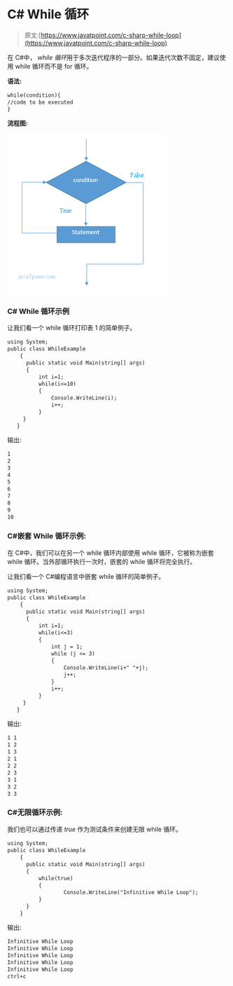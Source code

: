 # C# While 循环

> 原文:[https://www.javatpoint.com/c-sharp-while-loop](https://www.javatpoint.com/c-sharp-while-loop)

在 C#中， *while 循环*用于多次迭代程序的一部分。如果迭代次数不固定，建议使用 while 循环而不是 for 循环。

**语法:**

```
while(condition){
//code to be executed
}

```

**流程图:**

![flowchart of C# while loop](img/9b819449e9d1704cc25c1b88ea329571.png)

### C# While 循环示例

让我们看一个 while 循环打印表 1 的简单例子。

```
using System;
public class WhileExample
    {
      public static void Main(string[] args)
      {
          int i=1;  
          while(i<=10) 
          {
              Console.WriteLine(i);
              i++;
          }  
     }
   }

```

输出:

```
1
2
3
4
5
6
7
8
9
10

```

### C#嵌套 While 循环示例:

在 C#中，我们可以在另一个 while 循环内部使用 while 循环，它被称为嵌套 while 循环。当外部循环执行一次时，嵌套的 while 循环将完全执行。

让我们看一个 C#编程语言中嵌套 while 循环的简单例子。

```
using System;
public class WhileExample
    {
      public static void Main(string[] args)
      {
          int i=1;  
          while(i<=3) 
          {
              int j = 1;
              while (j <= 3)
              {
                  Console.WriteLine(i+" "+j);
                  j++;
              }
              i++;
          }  
     }
   }

```

输出:

```
1 1
1 2
1 3
2 1
2 2 
2 3
3 1
3 2
3 3

```

### C#无限循环示例:

我们也可以通过传递 *true* 作为测试条件来创建无限 while 循环。

```
using System;
public class WhileExample
    {
      public static void Main(string[] args)
      {
          while(true)
          {
                  Console.WriteLine("Infinitive While Loop");
          }  
      }
    }

```

输出:

```
Infinitive While Loop 
Infinitive While Loop
Infinitive While Loop
Infinitive While Loop
Infinitive While Loop
ctrl+c

```